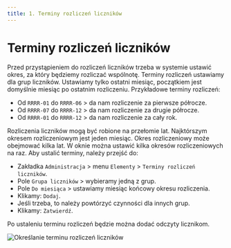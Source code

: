 ```yaml
---
title: 1. Terminy rozliczeń liczników
---
```


# Terminy rozliczeń liczników

Przed przystąpieniem do rozliczeń liczników trzeba w systemie ustawić okres, za który będziemy rozliczać wspólnotę. Terminy rozliczeń ustawiamy dla grup liczników. Ustawiamy tylko ostatni miesiąc, początkiem jest domyślnie miesiąc po ostatnim rozliczeniu. Przykładowe terminy rozliczeń:

- Od `RRRR-01` do `RRRR-06` > da nam rozliczenie za pierwsze półrocze. 
- Od `RRRR-07` do `RRRR-12` > da nam rozliczenie za drugie półrocze.
- Od `RRRR-01` do `RRRR-12` > da nam rozliczenie za cały rok.

Rozliczenia liczników mogą być robione na przełomie lat. Najktórszym okresem rozliczeniowym jest jeden miesiąc. Okres rozliczeniowy może obejmować kilka lat. W oknie można ustawić kilka okresów rozliczeniowych na raz. Aby ustalić terminy, należy przejść do:

- Zakładka `Administracja` > menu `Elementy` > `Terminy rozliczeń liczników`.
- Pole `Grupa liczników` > wybieramy jedną z grup.
- Pole `Do miesiąca` > ustawiamy miesiąc końcowy okresu rozliczenia.
- Klikamy: `Dodaj`.
- Jeśli trzeba, to należy powtórzyć czynności dla innych grup.
- Klikamy: `Zatwierdź`.

Po ustaleniu terminu rozliczeń będzie można dodać odczyty licznikom.

![Określanie terminu rozliczeń liczników](okreslanieterminurozliczenlicznikow.gif)